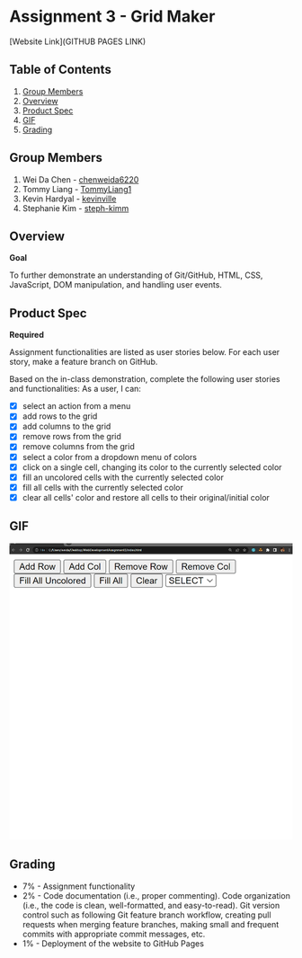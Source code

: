 # Assignment 3 - Grid Maker 

[Website Link](GITHUB PAGES LINK)

## Table of Contents

1. [Group Members](#Group-Members)
2. [Overview](#Overview)
3. [Product Spec](#Product-Spec)
4. [GIF](#GIF)
5. [Grading](#Grading)

## Group Members

1. Wei Da Chen - [chenweida6220](https://github.com/chenweida6220) 
2. Tommy Liang - [TommyLiang1](https://github.com/TommyLiang1) 
3. Kevin Hardyal - [kevinville](https://github.com/kevinville) 
4. Stephanie Kim - [steph-kimm](https://github.com/steph-kimm) 

## Overview

**Goal**

To further demonstrate an understanding of Git/GitHub, HTML, CSS, JavaScript, DOM manipulation, and handling user events.

## Product Spec

**Required**

Assignment functionalities are listed as user stories below. For each user story, make a feature branch on GitHub.

Based on the in-class demonstration, complete the following user stories and functionalities:
As a user, I can:
- [x] select an action from a menu
- [x] add rows to the grid
- [x] add columns to the grid
- [x] remove rows from the grid
- [x] remove columns from the grid
- [x] select a color from a dropdown menu of colors
- [x] click on a single cell, changing its color to the currently selected color
- [x] fill an uncolored cells with the currently selected color
- [x] fill all cells with the currently selected color
- [x] clear all cells' color and restore all cells to their original/initial color

## GIF

![Grid Maker's GIF](gridmaker_gif.gif)

## Grading 

- 7% - Assignment functionality
- 2% - Code documentation (i.e., proper commenting). Code organization (i.e., the code is clean, well-formatted, and easy-to-read). Git version control such as following Git feature branch workflow, creating pull requests when merging feature branches, making small and frequent commits with appropriate commit messages, etc.
- 1% - Deployment of the website to GitHub Pages